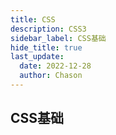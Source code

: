 ```yaml
---
title: CSS
description: CSS3
sidebar_label: CSS基础
hide_title: true
last_update:
  date: 2022-12-28
  author: Chason
---
```


## CSS基础
